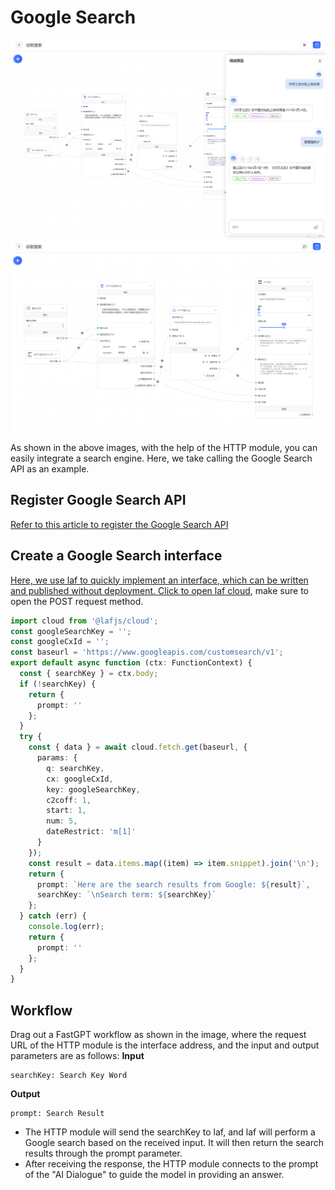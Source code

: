 # Google Search

![](./imgs/google_search_1.png)
![](./imgs/google_search_2.png)

As shown in the above images, with the help of the HTTP module, you can easily integrate a search engine. Here, we take calling the Google Search API as an example.

## Register Google Search API

[Refer to this article to register the Google Search API](https://zhuanlan.zhihu.com/p/174666017)

## Create a Google Search interface

[Here, we use laf to quickly implement an interface, which can be written and published without deployment. Click to open laf cloud](https://laf.dev/), make sure to open the POST request method.

```ts
import cloud from '@lafjs/cloud';
const googleSearchKey = '';
const googleCxId = '';
const baseurl = 'https://www.googleapis.com/customsearch/v1';
export default async function (ctx: FunctionContext) {
  const { searchKey } = ctx.body;
  if (!searchKey) {
    return {
      prompt: ''
    };
  }
  try {
    const { data } = await cloud.fetch.get(baseurl, {
      params: {
        q: searchKey,
        cx: googleCxId,
        key: googleSearchKey,
        c2coff: 1,
        start: 1,
        num: 5,
        dateRestrict: 'm[1]'
      }
    });
    const result = data.items.map((item) => item.snippet).join('\n');
    return {
      prompt: `Here are the search results from Google: ${result}`,
      searchKey: `\nSearch term: ${searchKey}`
    };
  } catch (err) {
    console.log(err);
    return {
      prompt: ''
    };
  }
}
```

## Workflow

Drag out a FastGPT workflow as shown in the image, where the request URL of the HTTP module is the interface address, and the input and output parameters are as follows:
**Input**

```
searchKey: Search Key Word
```

**Output**

```
prompt: Search Result
```

- The HTTP module will send the searchKey to laf, and laf will perform a Google search based on the received input. It will then return the search results through the prompt parameter.
- After receiving the response, the HTTP module connects to the prompt of the "AI Dialogue" to guide the model in providing an answer.
